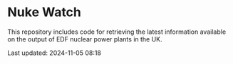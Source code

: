 # Nuke Watch

This repository includes code for retrieving the latest information available on the output of EDF nuclear power plants in the UK.

Last updated: 2024-11-05 08:18